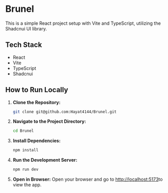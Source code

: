 # Brunel

This is a simple React project setup with Vite and TypeScript, utilizing the Shadcnui UI library.

## Tech Stack

- React
- Vite
- TypeScript
- Shadcnui

## How to Run Locally

1. **Clone the Repository:**
      ```bash
   git clone git@github.com:Hayat4144/Brunel.git
    ```
2. **Navigate to the Project Directory:**
   ```bash
   cd Brunel
   ```
3. **Install Dependencies:**
   ```bash
   npm install
   ```
4. **Run the Development Server:**
   ```bash
   npm run dev
   ```
5. **Open in Browser:**
Open your browser and go to [http://localhost:5173](http://localhost:5173)to view the app.
   
